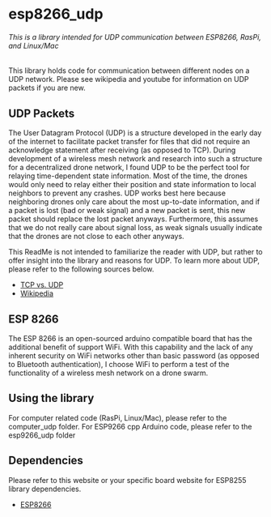 # esp8266_udp
###### This is a library intended for UDP communication between ESP8266, RasPi, and Linux/Mac

This library holds code for communication between different nodes on a UDP network. Please see wikipedia and youtube for information on UDP packets if you are new. 

## UDP Packets
The User Datagram Protocol (UDP) is a structure developed in the early day of the internet to facilitate packet transfer for files that did not require an acknowledge statement 
after receiving (as opposed to TCP). During development of a wireless mesh network and research into such a structure for a decentralized drone network, I found UDP to be 
the perfect tool for relaying time-dependent state information. Most of the time, the drones would only need to relay either their position and state information to local
neighbors to prevent any crashes. UDP works best here because neighboring drones only care about the most up-to-date information, and if a packet is lost (bad or weak signal) and 
a new packet is sent, this new packet should replace the lost packet anyways. Furthermore, this assumes that we do not really care about signal loss, as weak signals usually indicate
that the drones are not close to each other anyways.

This ReadMe is not intended to familiarize the reader with UDP, but rather to offer insight into the library and reasons for UDP. To learn more about UDP, please refer to the
following sources below.
- [TCP vs. UDP](https://www.youtube.com/watch?v=uwoD5YsGACg)
- [Wikipedia](https://en.wikipedia.org/wiki/User_Datagram_Protocol)

## ESP 8266
The ESP 8266 is an open-sourced arduino compatible board that has the additional benefit of support WiFi. With this capability and the lack of any inherent security on 
WiFi networks other than basic password (as opposed to Bluetooth authentication), I choose WiFi to perform a test of the functionality of a wireless mesh network on a 
drone swarm. 

## Using the library
For computer related code (RasPi, Linux/Mac), please refer to the computer_udp folder. 
For ESP9266 cpp Arduino code, please refer to the esp9266_udp folder

## Dependencies
Please refer to this website or your specific board website for ESP8255 library dependencies.
- [ESP8266](https://dzone.com/articles/programming-the-esp8266-with-the-arduino-ide-in-3)

